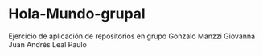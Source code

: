 # Hola-Mundo-grupal
Ejercicio de aplicación de repositorios en grupo
Gonzalo Manzzi
Giovanna
Juan Andrés Leal
Paulo


